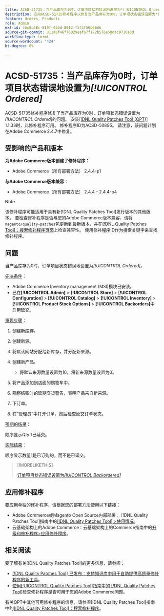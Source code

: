```yaml
---
title: ACSD-51735：当产品库存为0时，订单项目状态错误地设置为*[!UICONTROL Ordered]*
description: 应用ACSD-51735修补程序以修复当产品库存为0时，订单项状态错误设置为*[!UICONTROL Ordered]*的Adobe Commerce问题。
feature: Orders, Products
role: Admin
exl-id: 56c8b58c-819f-46bd-8912-f543f56b66d6
source-git-commit: 011a6f46f76029eaf67f172b576e58dac9710a3d
workflow-type: tm+mt
source-wordcount: '424'
ht-degree: 0%

---
```


# ACSD-51735：当产品库存为0时，订单项目状态错误地设置为&#x200B;*[!UICONTROL Ordered]*

ACSD-51735修补程序修复了当产品库存为0时，订单项状态错误设置为&#x200B;*[!UICONTROL Ordered]*&#x200B;的问题。 安装[[!DNL Quality Patches Tool (QPT)]](https://experienceleague.adobe.com/zh-hans/docs/commerce-operations/tools/quality-patches-tool/quality-patches-tool-to-self-serve-quality-patches) 1.1.33时，此修补程序可用。 修补程序ID为ACSD-50895。 请注意，该问题计划在Adobe Commerce 2.4.7中修复。

## 受影响的产品和版本

**为Adobe Commerce版本创建了修补程序：**

* Adobe Commerce（所有部署方法） 2.4.4-p1

**与Adobe Commerce版本兼容：**

* Adobe Commerce（所有部署方法） 2.4.4 - 2.4.4-p4

>[!NOTE]
>
>该修补程序可能适用于具有新[!DNL Quality Patches Tool]发行版本的其他版本。 要检查修补程序是否与您的Adobe Commerce版本兼容，请将`magento/quality-patches`包更新到最新版本，并在[[!DNL Quality Patches Tool]：搜索修补程序页面](https://experienceleague.adobe.com/tools/commerce-quality-patches/index.html?lang=zh-Hans)上检查兼容性。 使用修补程序ID作为搜索关键字来查找修补程序。

## 问题

当产品库存为0时，订单项目状态错误地设置为&#x200B;*[!UICONTROL Ordered]*。

<u>先决条件</u>：

* Adobe Commerce Inventory management (MSI)模块已安装。
* 已在&#x200B;**[!UICONTROL Admin]** > **[!UICONTROL Store]** > **[!UICONTROL Configuration]** > **[!UICONTROL Catalog]** > **[!UICONTROL Inventory]** > **[!UICONTROL Product Stock Options]** > **[!UICONTROL Backorders]**&#x200B;中启用延交。

<u>重现步骤</u>：

1. 创建新库存。
1. 创建新源。
1. 将默认网站分配给新库存，并分配新来源。
1. 创建新产品。

   * 将默认来源数量设置为10，将新来源数量设置为0。

1. 将产品添加到店面的购物车中。
1. 观察结账时的延期交货警告，表明产品来自新来源。
1. 下订单。
1. 在“管理员”中打开订单，然后检查延交订单状态。

<u>预期的结果</u>：

顺序显示Qty 1已延交。

<u>实际结果</u>：

顺序显示数量1是已订购的，而不是已延交。

>[!MORELIKETHIS]
>
>[订单项目状态错误设置为&#x200B;*[!UICONTROL Backordered]*](/help/tools/quality-patches-tool/patches-available-in-qpt/v1-1-33/acsd-51408-order-item-status-is-set-to-backordered.md)

## 应用修补程序

要应用单独的修补程序，请根据您的部署方法使用以下链接：

* Adobe Commerce或Magento Open Source内部部署： [!DNL Quality Patches Tool]指南中的[[!DNL Quality Patches Tool] >使用情况](/help/tools/quality-patches-tool/usage.md)。
* 云基础架构上的Adobe Commerce：云基础架构上的Commerce指南中的[升级和修补程序>应用修补程序](https://experienceleague.adobe.com/docs/commerce-cloud-service/user-guide/develop/upgrade/apply-patches.html?lang=zh-Hans)。

## 相关阅读

要了解有关[!DNL Quality Patches Tool]的更多信息，请参阅：

* [[!DNL Quality Patches Tool] 已发布：支持知识库中用于自助提供高质量修补程序的新工具](https://experienceleague.adobe.com/zh-hans/docs/commerce-operations/tools/quality-patches-tool/quality-patches-tool-to-self-serve-quality-patches)。
* [使用[!UICONTROL Quality Patches Tool]指南中的 [!DNL Quality Patches Tool]](/help/tools/quality-patches-tool/patches-available-in-qpt/check-patch-for-magento-issue-with-magento-quality-patches.md)检查修补程序是否可用于您的Adobe Commerce问题。


有关QPT中其他可用修补程序的信息，请参阅[!DNL Quality Patches Tool]指南中的[[!DNL Quality Patches Tool]：搜索修补程序](https://experienceleague.adobe.com/tools/commerce-quality-patches/index.html?lang=zh-Hans)。
